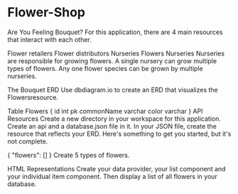 # Flower-Shop
Are You Feeling Bouquet?
For this application, there are 4 main resources that interact with each other.

Flower retailers
Flower distributors
Nurseries
Flowers
Nurseries
Nurseries are responsible for growing flowers. A single nursery can grow multiple types of flowers. Any one flower species can be grown by multiple nurseries.

The Bouquet ERD
Use dbdiagram.io to create an ERD that visualizes the Flowersresource.

Table Flowers {
    id int pk
    commonName varchar
    color varchar
}
API Resources
Create a new directory in your workspace for this application. Create an api and a database.json file in it. In your JSON file, create the resource that reflects your ERD. Here's something to get you started, but it's not complete.

{
    "flowers": []
}
Create 5 types of flowers.

HTML Representations
Create your data provider, your list component and your individual item component. Then display a list of all flowers in your database.